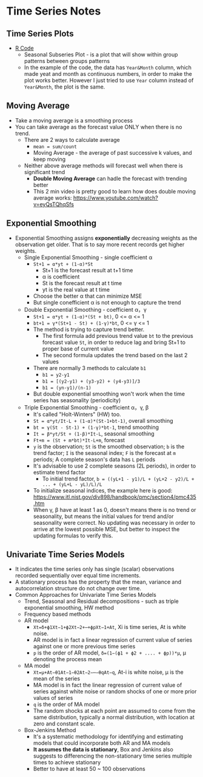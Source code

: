 # Time Series Notes

## Time Series Plots
* [R Code][1]
  * Seasonal Subseries Plot - is a plot that will show within group patterns between groups patterns
  * In the example of the code, the data has `Year&Month` column, which made yeat and month as continuous numbers, in order to make the plot works better. However I just tried to use `Year` column instead of `Year&Month`, the plot is the same.

## Moving Average
* Take a moving average is a smoothing process
* You can take average as the forecast value ONLY when there is no trend.
  * There are 2 ways to calculate average
    * `mean = sum/count`
    * Moving Average - the average of past successive k values, and keep moving
  * Neither above average methods will forecast well when there is significant trend
    * <b>Double Moving Average</b> can hadle the forecast with trending better
    * This 2 min video is pretty good to learn how does double moving average works: https://www.youtube.com/watch?v=eyQsTQhqSfs
## Exponential Smoothing
* Exponential Smoothing assigns <b>exponentially</b> decreasing weights as the observation get older. That is to say more recent records get higher weights.
  * Single Exponential Smoothing - single coefficient α
    * `St+1 = α*yt + (1-α)*St`
      * St+1 is the forecast result at t+1 time
      * α is coefficient
      * St is the forecast result at t time
      * yt is the real value at t time
    * Choose the better α that can minimize MSE
    * But single conefficient α is not enough to capture the trend
  * Double Exponential Smoothing - coefficient α，γ
    * `St+1 = α*yt + (1-α)*(St + bt)`, 0 <= α <= 1
    * `bt+1 = γ*(St+1 - St) + (1-γ)*bt`, 0 <= γ <= 1
    * The method is trying to capture trend better.
      * The first formula add previous trend value `bt` to the previous forecast value `St`, in order to reduce lag and bring St+1 to proper base of current value
      * The second formula updates the trend based on the last 2 values
    * There are normally 3 methods to calculate `b1`
      * `b1 = y2-y1`
      * `b1 = [(y2-y1) + (y3-y2) + (y4-y3)]/3`
      * `b1 = (yn-y1)/(n-1)`
    * But double exponential smoothing won't work when the time series has seasonality (periodicity)
  * Triple Exponential Smoothing - coefficient α，γ, β
    * It's called "Holt-Winters" (HW) too.
    * `St = α*yt/It-L + (1-α)*(St-1+bt-1)`, overall smoothing
    * `bt = γ(St - St-1) + (1-γ)*bt-1`, trend smoothing
    * `It = β*yt/St + (1-β)*It-L`, seasonal smoothing
    * `Ft+m = (St + m*bt)*It-L+m`, forecast
    * `y` is the observation; `St` is the smoothed observation; `b` is the trend factor; `I` is the seasonal index; `F` is the forecast at `m` periods; A complete season's data has `L` periods
    * It's advisable to use 2 complete seasons (2L periods), in order to estimate trend factor
      * To initial trend factor, `b = ((yL+1 - y1)/L + (yL+2 - y2)/L + ... + (yL+L - yL)/L)/L`
    * To initialize seasonal indices, the example here is good: https://www.itl.nist.gov/div898/handbook/pmc/section4/pmc435.htm
    * When γ, β have at least 1 as 0, doesn't means there is no trend or seasonality, but means the initial values for trend and/or seasonality were correct. No updating was necessary in order to arrive at the lowest possible MSE, but better to inspect the updating formulas to verify this.
## Univariate Time Series Models
* It indicates the time series only has single (scalar) observations recorded sequentially over equal time increments.
* A stationary process has the property that the mean, variance and autocorrelation structure do not change over time. 
* Common Approaches for Univariate Time Series Models
  * Trend, Seasonal and Residual decompositions - such as triple exponential smoothing, HW method
  * Frequency based methods
  * AR model
    * `Xt=δ+ϕ1Xt−1+ϕ2Xt−2+⋯+ϕpXt−1+At`, Xi is time series, At is white noise.
    * AR model is in fact a linear regression of current value of series against one or more previous time series
    * `p` is the order of AR model, `δ=(1−(ϕ1 + ϕ2 + .... + ϕp))*μ`, μ denoting the process mean
  * MA model
    * `Xt=μ+At−θ1At−1−θ2At−2−⋯−θqAt−q`, At-i is white noise, μ is the mean of the series
    * MA model is in fact the linear regression of current value of series against white noise or random shocks of one or more prior values of series
    * `q` is the order of MA model
    * The random shocks at each point are assumed to come from the same distribution, typically a normal distribution, with location at zero and constant scale.
  * Box-Jenkins Method
    * It's a systematic methodology for identifying and estimating models that could incorporate both AR and MA models
    * <b>It assumes the data is stationary</b>, Box and Jenkins also suggests to differencing the non-stationary time series multiple times to achieve stationary
    * Better to have at least 50 ~ 100 observations
    
  
[1]:https://github.com/hanhanwu/Hanhan_Data_Science_Practice/blob/master/sequencial_analysis/time_series_plots_R.R

